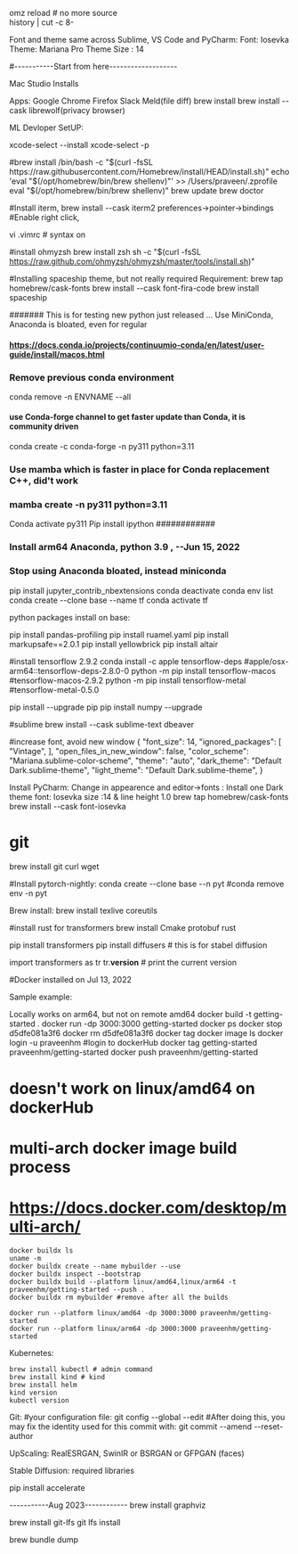 omz reload # no more source  
history | cut -c 8-

Font and theme same across Sublime, VS Code and PyCharm:
Font: Iosevka
Theme: Mariana Pro Theme
Size : 14

#-----------Start from here-------------------

Mac Studio Installs

Apps:
 Google Chrome
 Firefox
 Slack
 Meld(file diff) brew install
 brew install --cask librewolf(privacy browser) 


ML Devloper SetUP:

xcode-select --install
xcode-select -p

#brew install
/bin/bash -c "$(curl -fsSL https://raw.githubusercontent.com/Homebrew/install/HEAD/install.sh)"
echo 'eval "$(/opt/homebrew/bin/brew shellenv)"' >> /Users/praveen/.zprofile
eval "$(/opt/homebrew/bin/brew shellenv)"
brew update
brew doctor

#Install iterm, 
brew install --cask iterm2
 preferences->pointer->bindings #Enable right click,   

vi .vimrc # syntax on 

#install ohmyzsh
brew install zsh
sh -c "$(curl -fsSL https://raw.github.com/ohmyzsh/ohmyzsh/master/tools/install.sh)"

#Installing spaceship theme, but not really required
 Requirement:
    brew tap homebrew/cask-fonts
    brew install --cask font-fira-code
    brew install spaceship


####### This is for testing new python just released …
Use MiniConda, Anaconda is bloated, even for regular 
#### https://docs.conda.io/projects/continuumio-conda/en/latest/user-guide/install/macos.html
### Remove previous conda environment
  conda remove -n ENVNAME --all
#### use Conda-forge channel to get faster update than Conda, it is community driven
conda create -c conda-forge -n py311 python=3.11
### Use mamba which is faster in place for Conda replacement C++, did't work
### mamba create -n py311 python=3.11 
Conda activate py311
Pip install ipython
############


### Install arm64 Anaconda, python 3.9 , --Jun 15, 2022
### Stop using Anaconda bloated, instead miniconda 
pip install jupyter_contrib_nbextensions
conda deactivate 
conda env list
conda create --clone base  --name tf
conda activate tf

python packages install on base:

pip install pandas-profiling
pip install ruamel.yaml
pip install markupsafe==2.0.1
pip install yellowbrick
pip install altair


#install tensorflow 2.9.2
conda install -c apple tensorflow-deps
 #apple/osx-arm64::tensorflow-deps-2.8.0-0
python -m pip install tensorflow-macos
 #tensorflow-macos-2.9.2
python -m pip install tensorflow-metal 
  #tensorflow-metal-0.5.0

pip install --upgrade pip
pip install numpy --upgrade

#sublime
brew install --cask sublime-text dbeaver 

#increase font, avoid new window
{
    "font_size": 14,
    "ignored_packages":
    [
        "Vintage",
    ],
    "open_files_in_new_window": false,
    "color_scheme": "Mariana.sublime-color-scheme",
    "theme": "auto",
    "dark_theme": "Default Dark.sublime-theme",
    "light_theme": "Default Dark.sublime-theme",
}

Install PyCharm:
    Change in appearence and editor->fonts :
     Install one Dark theme
     font: Iosevka size :14 & line height 1.0
      brew tap homebrew/cask-fonts 
      brew install --cask font-iosevka


# git
brew install git curl wget

#Install pytorch-nightly:
conda create --clone base  --n pyt
 #conda remove env -n pyt

Brew install:
   brew install texlive coreutils

#install rust for transformers
 brew install Cmake protobuf rust
 
 pip install transformers 
 pip install diffusers # this is for stabel diffusion

 import transformers as tr
 tr.__version__ # print the current version


#Docker installed on Jul 13, 2022

Sample example:

Locally works on arm64, but not on remote amd64
    docker build -t getting-started .
    docker run -dp 3000:3000 getting-started
    docker ps
    docker stop d5dfe081a3f6
    docker rm d5dfe081a3f6
    docker tag
    docker image ls
    docker login -u praveenhm  #login to dockerHub
    docker tag getting-started praveenhm/getting-started
    docker push praveenhm/getting-started
# doesn't work on linux/amd64 on dockerHub
# multi-arch docker image build process
# https://docs.docker.com/desktop/multi-arch/
    docker buildx ls
    uname -m
    docker buildx create --name mybuilder --use
    docker buildx inspect --bootstrap
    docker buildx build --platform linux/amd64,linux/arm64 -t praveenhm/getting-started --push .
    docker buildx rm mybuilder #remove after all the builds

    docker run --platform linux/amd64 -dp 3000:3000 praveenhm/getting-started
    docker run --platform linux/arm64 -dp 3000:3000 praveenhm/getting-started



Kubernetes:

    brew install kubectl # admin command
    brew install kind # kind 
    brew install helm
    kind version
    kubectl version


Git:
#your configuration file:
    git config --global --edit
#After doing this, you may fix the identity used for this commit with:
    git commit --amend --reset-author




UpScaling:
RealESRGAN, SwinIR or BSRGAN or GFPGAN (faces)


Stable Diffusion: required libraries

pip install accelerate


-----------Aug 2023------------
brew install graphviz

brew install git-lfs
git lfs install 

brew bundle dump
